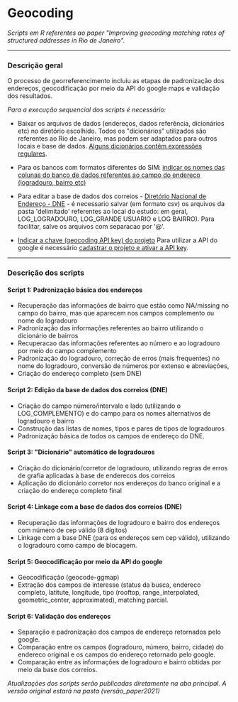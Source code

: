 # **Geocoding**
*Scripts em R referentes ao paper "Improving geocoding matching rates of structured addresses in Rio de Janeiro".*
 
__________________________________________________________________________________________________________

### **Descrição geral** 
O processo de georreferencimento incluiu as etapas de padronização dos endereços, geocodificação por meio da API do google maps e validação dos resultados.

*Para a execução sequencial dos scripts é necessário:*

- Baixar os arquivos de dados (endereços, dados referência, dicionários etc) no diretório escolhido. 
 Todos os "dicionários" utilizados são referentes ao Rio de Janeiro, mas podem ser adaptados para outros locais e base de dados.
 [Alguns dicionários contêm expressões regulares](https://rstudio.com/wp-content/uploads/2016/09/RegExCheatsheet.pdf).

- Para os bancos com formatos diferentes do SIM: [indicar os nomes das colunas do banco de dados referentes ao campo do endereço (logradouro, bairro etc)](https://github.com/direcprovisorio/geocoding/blob/f78cc70386aaf658242329340954602071386725/script1_padronizacao.R#L42-L53)


- Para editar a base de dados dos correios - [Diretório Nacional de Endereço - DNE](https://www.correios.com.br/enviar-e-receber/marketing-direto/diretorio-nacional-de-enderecos-dne) - é necessario salvar (em formato csv) os arquivos da pasta 'delimitado' referentes ao local do estudo: em geral, LOG_LOGRADOURO,      LOG_GRANDE USUARIO e LOG BAIRRO). Para facilitar, salve os arquivos com separacao por '@'.

-  [Indicar a chave (geocoding API key) do projeto](https://github.com/direcprovisorio/geocoding/blob/f78cc70386aaf658242329340954602071386725/script5_geocoding_googleAPI.R#L31-L33)
Para utilizar a API do google é necessário [cadastrar o projeto e ativar a API key](https://developers.google.com/maps/documentation/geocoding/start).

__________________________________________________________________________________________________________

### **Descrição dos scripts**

#### Script 1: **Padronização básica dos endereços** 

- Recuperação das informações de bairro que estão como NA/missing no campo do bairro, mas que aparecem nos campos complemento ou nome do logradouro
- Padronização das informações referentes ao bairro utilizando o dicionário de bairros 
- Recuperacao das informações referentes ao número e ao logradouro por meio do campo complemento
- Padronização do logradouro, correção de erros (mais frequentes) no nome do logradouro, conversão de números por extenso e abreviações, 
- Criação do endereço completo (sem DNE)

#### Script 2: **Edição da base de dados dos correios (DNE)**

- Criação do campo número/intervalo e lado (utilizando o LOG_COMPLEMENTO) e do campo para os nomes alternativos de logradouro e bairro
- Construção das listas de nomes, tipos e pares de tipos de logradouros 
- Padronização básica de todos os campos de endereço do DNE.

#### Script 3: **"Dicionário" automático de logradouros** 

- Criação do dicionário/corretor de logradouro, utilizando regras de erros de grafia aplicadas à base de enderecos dos correios
- Aplicação do dicionário corretor nos endereços do banco original e a criação do endereço completo final 

#### Script 4: **Linkage com a base de dados dos correios (DNE)**

- Recuperação das informações de logradouro e bairro dos endereços com número de cep válido (8 dígitos)
- Linkage com a base DNE (para os endereços sem cep válido), utilizando o logradouro como campo de blocagem.

#### Script 5: **Geocodificação por meio da API do google** 

- Geocodificação (geocode-ggmap)
- Extração dos campos de interesse (status da busca, endereco completo, latitute, longitude, tipo (rooftop, range_interpolated, geometric_center, approximated), matching parcial.

#### Script 6: **Validação dos endereços** 

- Separação e padronização dos campos de endereço retornados pelo google.
- Comparação entre os campos (logradouro, número, bairro, cidade) do endereco original e os campos do endereço retornado pelo google.
- Comparação entre as informações de logradouro e bairro obtidas por meio da base dos correios. 


*Atualizações dos scripts serão publicadas diretamente na aba principal. A versão original estará na pasta (versão_paper2021)*
